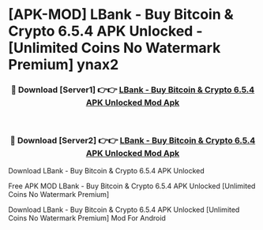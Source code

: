 # [APK-MOD] LBank - Buy Bitcoin & Crypto 6.5.4 APK Unlocked - [Unlimited Coins No Watermark Premium] ynax2



<div align="center">
<h3>🔴 Download [Server1] 👉👉 <a href="https://momento.my/?title=LBank_-_Buy_Bitcoin_&_Crypto_6.5.4_APK_Unlocked">LBank - Buy Bitcoin & Crypto 6.5.4 APK Unlocked Mod Apk</a></h3><br>

<h3>🔴 Download [Server2] 👉👉 <a href="https://momento.my/?title=LBank_-_Buy_Bitcoin_&_Crypto_6.5.4_APK_Unlocked">LBank - Buy Bitcoin & Crypto 6.5.4 APK Unlocked Mod Apk</a></h3>
</div>



Download LBank - Buy Bitcoin & Crypto 6.5.4 APK Unlocked 

Free APK MOD LBank - Buy Bitcoin & Crypto 6.5.4 APK Unlocked [Unlimited Coins No Watermark Premium]

Download LBank - Buy Bitcoin & Crypto 6.5.4 APK Unlocked [Unlimited Coins No Watermark Premium] Mod For Android
